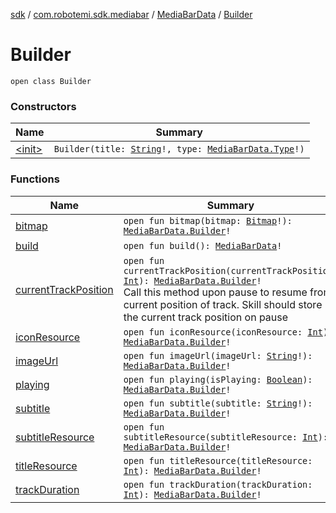[sdk](../../../index.md) / [com.robotemi.sdk.mediabar](../../index.md) / [MediaBarData](../index.md) / [Builder](./index.md)

# Builder

`open class Builder`

### Constructors

| Name | Summary |
|---|---|
| [&lt;init&gt;](-init-.md) | `Builder(title: `[`String`](https://kotlinlang.org/api/latest/jvm/stdlib/kotlin/-string/index.html)`!, type: `[`MediaBarData.Type`](../-type/index.md)`!)` |

### Functions

| Name | Summary |
|---|---|
| [bitmap](bitmap.md) | `open fun bitmap(bitmap: `[`Bitmap`](https://developer.android.com/reference/android/graphics/Bitmap.html)`!): `[`MediaBarData.Builder`](./index.md)`!` |
| [build](build.md) | `open fun build(): `[`MediaBarData`](../index.md)`!` |
| [currentTrackPosition](current-track-position.md) | `open fun currentTrackPosition(currentTrackPosition: `[`Int`](https://kotlinlang.org/api/latest/jvm/stdlib/kotlin/-int/index.html)`): `[`MediaBarData.Builder`](./index.md)`!`<br>Call this method upon pause to resume from current position of track. Skill should store the current track position on pause |
| [iconResource](icon-resource.md) | `open fun iconResource(iconResource: `[`Int`](https://kotlinlang.org/api/latest/jvm/stdlib/kotlin/-int/index.html)`): `[`MediaBarData.Builder`](./index.md)`!` |
| [imageUrl](image-url.md) | `open fun imageUrl(imageUrl: `[`String`](https://kotlinlang.org/api/latest/jvm/stdlib/kotlin/-string/index.html)`!): `[`MediaBarData.Builder`](./index.md)`!` |
| [playing](playing.md) | `open fun playing(isPlaying: `[`Boolean`](https://kotlinlang.org/api/latest/jvm/stdlib/kotlin/-boolean/index.html)`): `[`MediaBarData.Builder`](./index.md)`!` |
| [subtitle](subtitle.md) | `open fun subtitle(subtitle: `[`String`](https://kotlinlang.org/api/latest/jvm/stdlib/kotlin/-string/index.html)`!): `[`MediaBarData.Builder`](./index.md)`!` |
| [subtitleResource](subtitle-resource.md) | `open fun subtitleResource(subtitleResource: `[`Int`](https://kotlinlang.org/api/latest/jvm/stdlib/kotlin/-int/index.html)`): `[`MediaBarData.Builder`](./index.md)`!` |
| [titleResource](title-resource.md) | `open fun titleResource(titleResource: `[`Int`](https://kotlinlang.org/api/latest/jvm/stdlib/kotlin/-int/index.html)`): `[`MediaBarData.Builder`](./index.md)`!` |
| [trackDuration](track-duration.md) | `open fun trackDuration(trackDuration: `[`Int`](https://kotlinlang.org/api/latest/jvm/stdlib/kotlin/-int/index.html)`): `[`MediaBarData.Builder`](./index.md)`!` |
